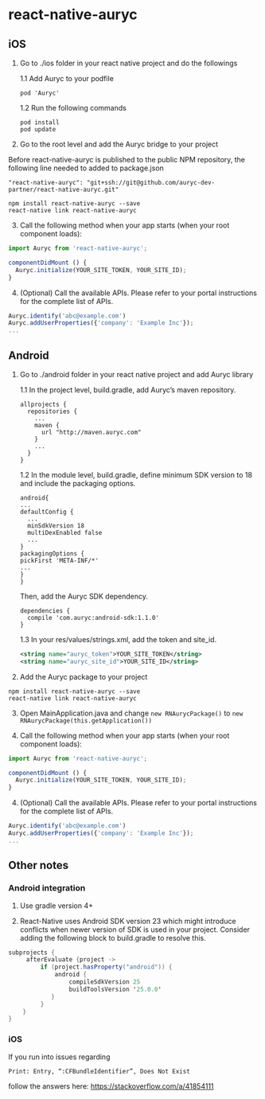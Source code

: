 
# react-native-auryc

## iOS
1. Go to ./ios folder in your react native project and do the followings

    1.1 Add Auryc to your podfile
    ```
    pod 'Auryc'
    ```
    1.2 Run the following commands
    ```
    pod install
    pod update
    ```

2. Go to the root level and add the Auryc bridge to your project

  Before react-native-auryc is published to the public NPM repository, the following line needed to added to package.json
  ```
  "react-native-auryc": "git+ssh://git@github.com/auryc-dev-partner/react-native-auryc.git"
  ```  

  ```
  npm install react-native-auryc --save
  react-native link react-native-auryc
  ```

3. Call the following method when your app starts (when your root component loads):
```javascript
import Auryc from 'react-native-auryc';

componentDidMount () {
  Auryc.initialize(YOUR_SITE_TOKEN, YOUR_SITE_ID);
}
```

4. (Optional) Call the available APIs. Please refer to your portal instructions for the complete list of APIs.
```javascript
Auryc.identify('abc@example.com')
Auryc.addUserProperties({'company': 'Example Inc'});
...
```

## Android
1. Go to ./android folder in your react native project and add Auryc library

    1.1 In the project level, build.gradle, add Auryc’s maven repository.
    ```
    allprojects {
      repositories {
        ...
        maven {
          url "http://maven.auryc.com"
        }
        ...
      }
    }
    ```

    1.2  In the module level, build.gradle, define minimum SDK version to 18 and include the packaging options.
    ```
    android{
    ...
    defaultConfig {
      ...
      minSdkVersion 18
      multiDexEnabled false
      ...
    }
    packagingOptions {
    pickFirst 'META-INF/*'
    ...
    }
    }
    ```

    Then, add the Auryc SDK dependency.
    ```
    dependencies {
      compile 'com.auryc:android-sdk:1.1.0'
    }
    ```

    1.3 In your res/values/strings.xml, add the token and site_id.
    ```xml
    <string name="auryc_token">YOUR_SITE_TOKEN</string>
    <string name="auryc_site_id">YOUR_SITE_ID</string>
    ```

2. Add the Auryc package to your project
```
npm install react-native-auryc --save
react-native link react-native-auryc
```

3. Open MainApplication.java and change
`new RNAurycPackage()`
to
`
new RNAurycPackage(this.getApplication())
`

4. Call the following method when your app starts (when your root component loads):
```javascript
import Auryc from 'react-native-auryc';

componentDidMount () {
  Auryc.initialize(YOUR_SITE_TOKEN, YOUR_SITE_ID);
}
```

4. (Optional) Call the available APIs. Please refer to your portal instructions for the complete list of APIs.
```javascript
Auryc.identify('abc@example.com')
Auryc.addUserProperties({'company': 'Example Inc'});
...
```
## Other notes
### Android integration
1. Use gradle version 4+

2. React-Native uses Android SDK version 23 which might introduce conflicts when newer version of SDK is used in your project.
Consider adding the following block to build.gradle to resolve this.
```Java
subprojects {
     afterEvaluate {project ->
         if (project.hasProperty("android")) {
             android {
                 compileSdkVersion 25
                 buildToolsVersion '25.0.0'
            }
         }
    }
}
```

### iOS
If you run into issues regarding 
```
Print: Entry, “:CFBundleIdentifier”, Does Not Exist

```

follow the answers here: https://stackoverflow.com/a/41854111
  